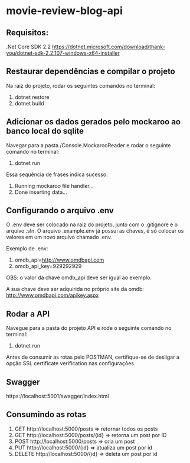 # movie-review-blog-api

## Requisitos:
.Net Core SDK 2.2
https://dotnet.microsoft.com/download/thank-you/dotnet-sdk-2.2.107-windows-x64-installer

## Restaurar dependências e compilar o projeto
Na raiz do projeto, rodar os seguintes comandos no terminal:
1. dotnet restore
1. dotnet build

## Adicionar os dados gerados pelo mockaroo ao banco local do sqlite
Navegar para a pasta /Console.MockarooReader e rodar o seguinte comando no terminal:
1. dotnet run

Essa sequência de frases indica sucesso:
1. Running mockaroo file handler...
1. Done inserting data...

## Configurando o arquivo .env
O .env deve ser colocado na raiz do projeto, junto com o .gitignore e o arquivo .sln.
O arquivo .example.env já possui as chaves, é só colocar os valores em um novo arquivo chamado .env.

Exemplo de .env:
1. omdb_api=http://www.omdbapi.com
1. omdb_api_key=929292929

OBS: o valor da chave omdb_api deve ser igual ao exemplo.

A sua chave deve ser adquirida no próprio site da omdb: http://www.omdbapi.com/apikey.aspx

## Rodar a API
Navegue para a pasta do projeto API e rode o seguinte comando no terminal:
1. dotnet run

Antes de consumir as rotas pelo POSTMAN, certifique-se de desligar a opção SSL certificate verification nas configurações.

## Swagger

https://localhost:5001/swagger/index.html

## Consumindo as rotas
1. GET http://localhost:5000/posts => retornar todos os posts
1. GET http://localhost:5000/posts/{id} => retorna um post por ID
1. POST http://localhost:5000/posts => cria um post
1. PUT http://localhost:5000/{id} => atualiza um post por id
1. DELETE http://localhost:5000/{id} => deleta um post por id